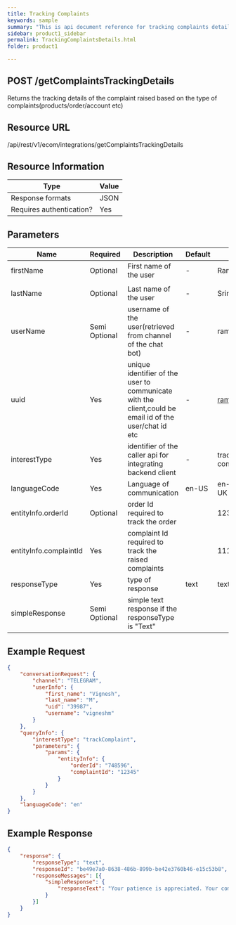 ```yaml
---
title: Tracking Complaints
keywords: sample
summary: "This is api document reference for tracking complaints details..."
sidebar: product1_sidebar
permalink: TrackingComplaintsDetails.html
folder: product1

---
```





## POST /getComplaintsTrackingDetails

Returns the tracking details of the complaint raised based on the type of complaints(products/order/account etc)

## Resource URL

/api/rest/v1/ecom/integrations/getComplaintsTrackingDetails

## Resource Information

| Type                     | Value |
| ------------------------ | ----- |
| Response formats         | JSON  |
| Requires authentication? | Yes   |

## Parameters

| Name                   | Required      | Description                                                  | Default | Value               |
| ---------------------- | ------------- | ------------------------------------------------------------ | ------- | ------------------- |
| firstName              | Optional      | First name of the user                                       | -       | Ram                 |
|                        |               |                                                              |         |                     |
| lastName               | Optional      | Last name of the user                                        | -       | Srini               |
| userName               | Semi Optional | username of the user(retrieved from channel of the chat bot) | -       | ram123              |
| uuid                   | Yes           | unique identifier of the user to communicate with the client,could be email id of the user/chat id etc | -       | ram123@gmail.com    |
| interestType           | Yes           | identifier of the caller api for integrating backend client  | -       | tracking-complaints |
| languageCode           | Yes           | Language of communication                                    | en-US   | en-US/en-AU/en-UK   |
| entityInfo.orderId     | Optional      | order Id required to track the order                         |         | 12345               |
| entityInfo.complaintId | Yes           | complaint Id required to track the raised complaints         |         | 1111                |
| responseType           | Yes           | type of response                                             | text    | text/card/media     |
| simpleResponse         | Semi Optional | simple text response if the responseType is "Text"           |         |                     |



## Example Request



``````json
{
	"conversationRequest": {
		"channel": "TELEGRAM",
		"userInfo": {
			"first_name": "Vignesh",
			"last_name": "M",
			"uid": "39987",
			"username": "vigneshm"
		}
	},
	"queryInfo": {
		"interestType": "trackComplaint",
		"parameters": {
			"params": {
				"entityInfo": {
					"orderId": "748596",
					"complaintId": "12345"
				}
			}
		}
	},
	"languageCode": "en"
}
``````

## Example Response

``````json
{
	"response": {
		"responseType": "text",
		"responseId": "be49e7a0-8638-486b-899b-be42e3760b46-e15c53b8",
		"responseMessages": [{
			"simpleResponse": {
				"responseText": "Your patience is appreciated. Your complaint number 22 is being worked on. It will be resolved within 24 hours. For further queries kindly contact our customer service"
			}
		}]
	}
}
``````